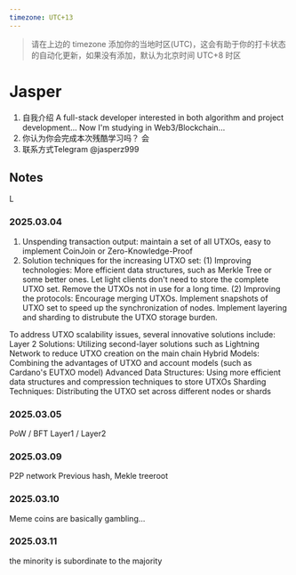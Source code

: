 ```yaml
---
timezone: UTC+13
---
```


> 请在上边的 timezone 添加你的当地时区(UTC)，这会有助于你的打卡状态的自动化更新，如果没有添加，默认为北京时间 UTC+8 时区


# Jasper
1. 自我介绍
A full-stack developer interested in both algorithm and project development...
Now I'm studying in Web3/Blockchain...
2. 你认为你会完成本次残酷学习吗？
会
3. 联系方式Telegram
@jasperz999
## Notes

<!-- Content_START -->
 L
### 2025.03.04

1. Unspending transaction output: maintain a set of all UTXOs, easy to implement CoinJoin or Zero-Knowledge-Proof
2. Solution techniques for the increasing UTXO set:
   (1) Improving technologies: More efficient data structures, such as Merkle Tree or some better ones. Let light clients don't need to store the complete UTXO set. Remove the UTXOs not in use for a long time.
   (2) Improving the protocols: Encourage merging UTXOs. Implement snapshots of UTXO set to speed up the synchronization of nodes. Implement layering and sharding to distrubute the UTXO storage burden.

To address UTXO scalability issues, several innovative solutions include:
Layer 2 Solutions: Utilizing second-layer solutions such as Lightning Network to reduce UTXO creation on the main chain
Hybrid Models: Combining the advantages of UTXO and account models (such as Cardano's EUTXO model)
Advanced Data Structures: Using more efficient data structures and compression techniques to store UTXOs
Sharding Techniques: Distributing the UTXO set across different nodes or shards

### 2025.03.05
PoW / BFT
Layer1 / Layer2

### 2025.03.09
P2P network
Previous hash, Mekle treeroot

### 2025.03.10
Meme coins are basically gambling...

### 2025.03.11
the minority is subordinate to the majority




<!-- Content_END -->
